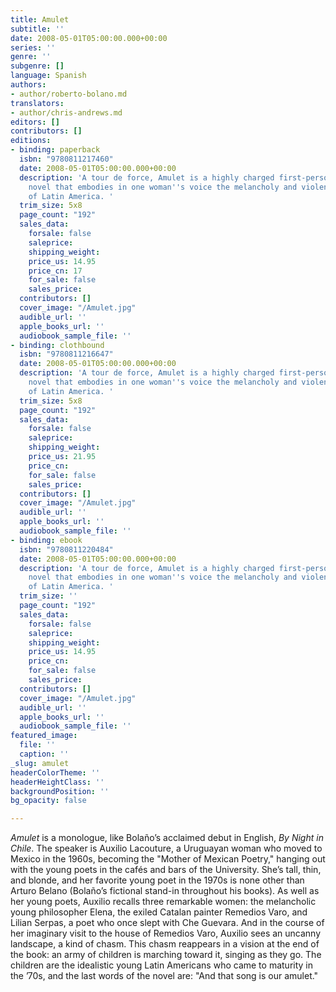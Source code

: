 ```yaml
---
title: Amulet
subtitle: ''
date: 2008-05-01T05:00:00.000+00:00
series: ''
genre: ''
subgenre: []
language: Spanish
authors:
- author/roberto-bolano.md
translators:
- author/chris-andrews.md
editors: []
contributors: []
editions:
- binding: paperback
  isbn: "9780811217460"
  date: 2008-05-01T05:00:00.000+00:00
  description: 'A tour de force, Amulet is a highly charged first-person, semi-hallucinatory
    novel that embodies in one woman''s voice the melancholy and violent recent history
    of Latin America. '
  trim_size: 5x8
  page_count: "192"
  sales_data:
    forsale: false
    saleprice: 
    shipping_weight: 
    price_us: 14.95
    price_cn: 17
    for_sale: false
    sales_price: 
  contributors: []
  cover_image: "/Amulet.jpg"
  audible_url: ''
  apple_books_url: ''
  audiobook_sample_file: ''
- binding: clothbound
  isbn: "9780811216647"
  date: 2008-05-01T05:00:00.000+00:00
  description: 'A tour de force, Amulet is a highly charged first-person, semi-hallucinatory
    novel that embodies in one woman''s voice the melancholy and violent recent history
    of Latin America. '
  trim_size: 5x8
  page_count: "192"
  sales_data:
    forsale: false
    saleprice: 
    shipping_weight: 
    price_us: 21.95
    price_cn: 
    for_sale: false
    sales_price: 
  contributors: []
  cover_image: "/Amulet.jpg"
  audible_url: ''
  apple_books_url: ''
  audiobook_sample_file: ''
- binding: ebook
  isbn: "9780811220484"
  date: 2008-05-01T05:00:00.000+00:00
  description: 'A tour de force, Amulet is a highly charged first-person, semi-hallucinatory
    novel that embodies in one woman''s voice the melancholy and violent recent history
    of Latin America. '
  trim_size: ''
  page_count: "192"
  sales_data:
    forsale: false
    saleprice: 
    shipping_weight: 
    price_us: 14.95
    price_cn: 
    for_sale: false
    sales_price: 
  contributors: []
  cover_image: "/Amulet.jpg"
  audible_url: ''
  apple_books_url: ''
  audiobook_sample_file: ''
featured_image:
  file: ''
  caption: ''
_slug: amulet
headerColorTheme: ''
headerHeightClass: ''
backgroundPosition: ''
bg_opacity: false

---
```

_Amulet_ is a monologue, like Bolaño’s acclaimed debut in English, _By Night in Chile_. The speaker is Auxilio Lacouture, a Uruguayan woman who moved to Mexico in the 1960s, becoming the "Mother of Mexican Poetry," hanging out with the young poets in the cafés and bars of the University. She’s tall, thin, and blonde, and her favorite young poet in the 1970s is none other than Arturo Belano (Bolaño’s fictional stand-in throughout his books). As well as her young poets, Auxilio recalls three remarkable women: the melancholic young philosopher Elena, the exiled Catalan painter Remedios Varo, and Lilian Serpas, a poet who once slept with Che Guevara. And in the course of her imaginary visit to the house of Remedios Varo, Auxilio sees an uncanny landscape, a kind of chasm. This chasm reappears in a vision at the end of the book: an army of children is marching toward it, singing as they go. The children are the idealistic young Latin Americans who came to maturity in the ’70s, and the last words of the novel are: "And that song is our amulet."
